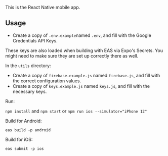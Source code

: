 This is the React Native mobile app.

## Usage

- Create a copy of `.env.example`named `.env`, and fill with the Google Credentials API Keys.

These keys are also loaded when building with EAS via Expo's Secrets. You might need to make sure they are set up correctly there as well.

In the `utils` directory:

- Create a copy of `firebase.example.js` named `firebase.js`, and fill with the correct configuration values.
- Create a copy of `keys.example.js` named `keys.js`, and fill with the necessary keys.

Run:

`npm install` and `npm start` or `npm run ios --simulator="iPhone 12"`

Build for Android:

`eas build -p android`

Build for iOS:

`eas submit -p ios`
